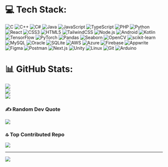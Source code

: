 
# 💻 Tech Stack:
![C](https://img.shields.io/badge/C-%2300599C.svg?style=for-the-badge&logo=c&logoColor=white) 
![C++](https://img.shields.io/badge/C%2B%2B-%2300599C.svg?style=for-the-badge&logo=c%2B%2B&logoColor=white) 
![C#](https://img.shields.io/badge/C%23-%23239120.svg?style=for-the-badge&logo=csharp&logoColor=white) 
![Java](https://img.shields.io/badge/Java-%23ED8B00.svg?style=for-the-badge&logo=openjdk&logoColor=white) 
![JavaScript](https://img.shields.io/badge/JavaScript-%23323330.svg?style=for-the-badge&logo=javascript&logoColor=%23F7DF1E) 
![TypeScript](https://img.shields.io/badge/TypeScript-%23007ACC.svg?style=for-the-badge&logo=typescript&logoColor=white) 
![PHP](https://img.shields.io/badge/PHP-%23777BB4.svg?style=for-the-badge&logo=php&logoColor=white) 
![Python](https://img.shields.io/badge/Python-%233776AB.svg?style=for-the-badge&logo=python&logoColor=ffdd54) 
![React](https://img.shields.io/badge/React-%2320232a.svg?style=for-the-badge&logo=react&logoColor=%2361DAFB) 
![CSS3](https://img.shields.io/badge/CSS3-%231572B6.svg?style=for-the-badge&logo=css3&logoColor=white) 
![HTML5](https://img.shields.io/badge/HTML5-%23E34F26.svg?style=for-the-badge&logo=html5&logoColor=white) 
![TailwindCSS](https://img.shields.io/badge/TailwindCSS-%2338B2AC.svg?style=for-the-badge&logo=tailwind-css&logoColor=white) 
![Node.js](https://img.shields.io/badge/Node.js-%2343853D.svg?style=for-the-badge&logo=node.js&logoColor=white) 
![Android](https://img.shields.io/badge/Android-%233DDC84.svg?style=for-the-badge&logo=android&logoColor=white) 
![Kotlin](https://img.shields.io/badge/Kotlin-%230095D5.svg?style=for-the-badge&logo=kotlin&logoColor=white) 
![TensorFlow](https://img.shields.io/badge/TensorFlow-%23FF6F00.svg?style=for-the-badge&logo=tensorflow&logoColor=white) 
![PyTorch](https://img.shields.io/badge/PyTorch-%23EE4C2C.svg?style=for-the-badge&logo=pytorch&logoColor=white) 
![Pandas](https://img.shields.io/badge/Pandas-%23150458.svg?style=for-the-badge&logo=pandas&logoColor=white) 
![Seaborn](https://img.shields.io/badge/Seaborn-%23437CB4.svg?style=for-the-badge&logo=seaborn&logoColor=white) 
![OpenCV](https://img.shields.io/badge/OpenCV-%235C3EE8.svg?style=for-the-badge&logo=opencv&logoColor=white) 
![scikit-learn](https://img.shields.io/badge/scikit--learn-%23F7931E.svg?style=for-the-badge&logo=scikit-learn&logoColor=white) 
![MySQL](https://img.shields.io/badge/MySQL-%234479A1.svg?style=for-the-badge&logo=mysql&logoColor=white) 
![Oracle](https://img.shields.io/badge/Oracle-%23F80000.svg?style=for-the-badge&logo=oracle&logoColor=white) 
![SQLite](https://img.shields.io/badge/SQLite-%23003B57.svg?style=for-the-badge&logo=sqlite&logoColor=white) 
![AWS](https://img.shields.io/badge/AWS-%23FF9900.svg?style=for-the-badge&logo=amazon-aws&logoColor=white) 
![Azure](https://img.shields.io/badge/Azure-%230072C6.svg?style=for-the-badge&logo=microsoft-azure&logoColor=white) 
![Firebase](https://img.shields.io/badge/Firebase-%23FFCA28.svg?style=for-the-badge&logo=firebase&logoColor=black) 
![Appwrite](https://img.shields.io/badge/Appwrite-%23F02E65.svg?style=for-the-badge&logo=appwrite&logoColor=white) 
![Figma](https://img.shields.io/badge/Figma-%23F24E1E.svg?style=for-the-badge&logo=figma&logoColor=white) 
![Postman](https://img.shields.io/badge/Postman-%23FF6C37.svg?style=for-the-badge&logo=postman&logoColor=white) 
![Next.js](https://img.shields.io/badge/Next.js-%23000000.svg?style=for-the-badge&logo=next.js&logoColor=white) 
![Unity](https://img.shields.io/badge/Unity-%23000000.svg?style=for-the-badge&logo=unity&logoColor=white) 
![Linux](https://img.shields.io/badge/Linux-%23FCC624.svg?style=for-the-badge&logo=linux&logoColor=black) 
![Git](https://img.shields.io/badge/Git-%23F05032.svg?style=for-the-badge&logo=git&logoColor=white) 
![Arduino](https://img.shields.io/badge/Arduino-%2300979D.svg?style=for-the-badge&logo=arduino&logoColor=white)

# 📊 GitHub Stats:
![](https://github-readme-stats.vercel.app/api?username=ChavindaWijethilake&theme=dark&hide_border=false&include_all_commits=true&count_private=true)<br/>
![](https://github-readme-streak-stats.herokuapp.com/?user=ChavindaWijethilake&theme=dark&hide_border=false)<br/>
![](https://github-readme-stats.vercel.app/api/top-langs/?username=ChavindaWijethilake&theme=dark&hide_border=false&include_all_commits=true&count_private=true&layout=compact)

### ✍️ Random Dev Quote
![](https://quotes-github-readme.vercel.app/api?type=horizontal&theme=radical)

### 🔝 Top Contributed Repo
![](https://github-contributor-stats.vercel.app/api?username=ChavindaWijethilake&limit=5&theme=dark&combine_all_yearly_contributions=true)

---
[![](https://visitcount.itsvg.in/api?id=MulithaBM&icon=0&color=0)](https://visitcount.itsvg.in)

<!-- Proudly created with GPRM ( https://gprm.itsvg.in ) -->
